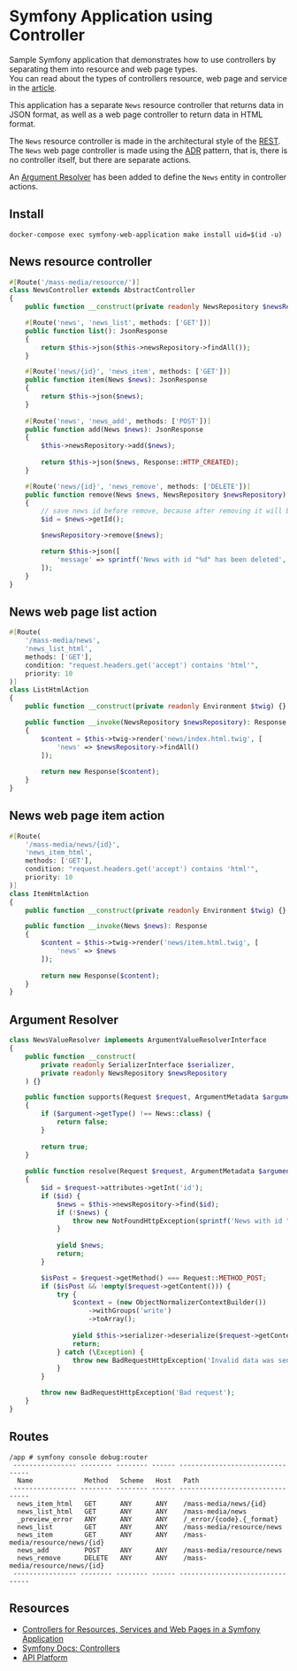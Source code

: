 # Symfony Application using Controller

Sample Symfony application that demonstrates how to use controllers by separating them into resource and web page types.  
You can read about the types of controllers resource, web page and service in the [article](https://web-mastering.blogspot.com/2022/09/Controllers-for-Resources-Services-and-Web-Pages-in-a-Symfony-Application.html).

This application has a separate `News` resource controller that returns data in JSON format, as well as a web page controller to return data in HTML format.

The `News` resource controller is made in the architectural style of the [REST](https://en.wikipedia.org/wiki/Representational_state_transfer).  
The `News` web page controller is made using the [ADR](https://en.wikipedia.org/wiki/Action%E2%80%93domain%E2%80%93responder) pattern, that is, there is no controller itself, but there are separate actions.

An [Argument Resolver](https://symfony.com/doc/current/controller/argument_value_resolver.html) has been added to define the `News` entity in controller actions.

## Install
```
docker-compose exec symfony-web-application make install uid=$(id -u)
```

## News resource controller
```php
#[Route('/mass-media/resource/')]
class NewsController extends AbstractController
{
    public function __construct(private readonly NewsRepository $newsRepository) {}

    #[Route('news', 'news_list', methods: ['GET'])]
    public function list(): JsonResponse
    {
        return $this->json($this->newsRepository->findAll());
    }

    #[Route('news/{id}', 'news_item', methods: ['GET'])]
    public function item(News $news): JsonResponse
    {
        return $this->json($news);
    }
    
    #[Route('news', 'news_add', methods: ['POST'])]
    public function add(News $news): JsonResponse
    {
        $this->newsRepository->add($news);
        
        return $this->json($news, Response::HTTP_CREATED);
    }

    #[Route('news/{id}', 'news_remove', methods: ['DELETE'])]
    public function remove(News $news, NewsRepository $newsRepository): JsonResponse
    {
        // save news id before remove, because after removing it will become null
        $id = $news->getId();

        $newsRepository->remove($news);

        return $this->json([
            'message' => sprintf('News with id "%d" has been deleted', $id)
        ]);
    }
}
```

## News web page list action
```php
#[Route(
    '/mass-media/news',
    'news_list_html',
    methods: ['GET'],
    condition: "request.headers.get('accept') contains 'html'",
    priority: 10
)]
class ListHtmlAction
{
    public function __construct(private readonly Environment $twig) {}

    public function __invoke(NewsRepository $newsRepository): Response
    {
        $content = $this->twig->render('news/index.html.twig', [
            'news' => $newsRepository->findAll()
        ]);
        
        return new Response($content);
    }
}
```

## News web page item action
```php
#[Route(
    '/mass-media/news/{id}',
    'news_item_html',
    methods: ['GET'],
    condition: "request.headers.get('accept') contains 'html'",
    priority: 10
)]
class ItemHtmlAction
{
    public function __construct(private readonly Environment $twig) {}

    public function __invoke(News $news): Response
    {
        $content = $this->twig->render('news/item.html.twig', [
            'news' => $news
        ]);
        
        return new Response($content);
    }
}
```

## Argument Resolver
```php
class NewsValueResolver implements ArgumentValueResolverInterface
{
    public function __construct(
        private readonly SerializerInterface $serializer,
        private readonly NewsRepository $newsRepository
    ) {}

    public function supports(Request $request, ArgumentMetadata $argument): bool
    {
        if ($argument->getType() !== News::class) {
            return false;
        }
        
        return true;
    }
    
    public function resolve(Request $request, ArgumentMetadata $argument): iterable
    {
        $id = $request->attributes->getInt('id');
        if ($id) {
            $news = $this->newsRepository->find($id);
            if (!$news) {
                throw new NotFoundHttpException(sprintf('News with id "%d" not found.', $id));
            }
            
            yield $news;
            return;
        }

        $isPost = $request->getMethod() === Request::METHOD_POST;
        if ($isPost && !empty($request->getContent())) {
            try {
                $context = (new ObjectNormalizerContextBuilder())
                    ->withGroups('write')
                    ->toArray();
                
                yield $this->serializer->deserialize($request->getContent(), News::class, 'json', $context);
                return;
            } catch (\Exception) {
                throw new BadRequestHttpException('Invalid data was sent.');
            }
        }

        throw new BadRequestHttpException('Bad request');
    }
}
```

## Routes
```
/app # symfony console debug:router
 ---------------- -------- -------- ------ -------------------------------- 
  Name             Method   Scheme   Host   Path                            
 ---------------- -------- -------- ------ -------------------------------- 
  news_item_html   GET      ANY      ANY    /mass-media/news/{id}           
  news_list_html   GET      ANY      ANY    /mass-media/news                
  _preview_error   ANY      ANY      ANY    /_error/{code}.{_format}        
  news_list        GET      ANY      ANY    /mass-media/resource/news       
  news_item        GET      ANY      ANY    /mass-media/resource/news/{id}  
  news_add         POST     ANY      ANY    /mass-media/resource/news       
  news_remove      DELETE   ANY      ANY    /mass-media/resource/news/{id}  
 ---------------- -------- -------- ------ --------------------------------
```

## Resources
- [Controllers for Resources, Services and Web Pages in a Symfony Application](https://web-mastering.blogspot.com/2022/09/Controllers-for-Resources-Services-and-Web-Pages-in-a-Symfony-Application.html)
- [Symfony Docs: Controllers](https://symfony.com/doc/current/controller.html)
- [API Platform](https://api-platform.com/)
